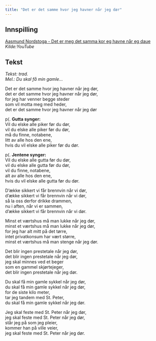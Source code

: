 ```yaml
---
title: "Det er det samme hvor jeg havner når jeg dør"
---
```


Innspilling
-----------

[Aasmund Nordstoga - Det er meg det samma kor eg havne når eg daue][]
*Kilde:YouTube*

Tekst
-----

*Tekst: trad.*  
*Mel.: Du skal få min gamle…*

Det er det samme hvor jeg havner når jeg dør,  
det er det samme hvor jeg havner når jeg dør,  
for jeg har venner begge steder  
som vil motta meg med heder,  
det er det samme hvor jeg havner når jeg dør

p(. **Gutta synger:**  
Vil du elske alle piker før du dør,  
vil du elske alle piker før du dør,  
må du finne, notabene,  
litt av alle hos den ene,  
hvis du vil elske alle piker før du dør.

p(. **Jentene synger:**  
Vil du elske alle gutta før du dør,  
vil du elske alle gutta før du dør,  
vil du finne, notabene,  
alt av alle hos den ene,  
hvis du vil elske alle gutta før du dør.

D’ække sikkert vi får brennvin når vi dør,  
d’ække sikkert vi får brennvin når vi dør,  
så la oss derfor drikke drammen,  
nu i aften, når vi er sammen,  
d’ække sikkert vi får brennvin når vi dør.

Minst et værtshus må man lukke når jeg dør,  
minst et værtshus må man lukke når jeg dør,  
for jeg har alt mitt på det tørre,  
intet privatkonsum har vært større,  
minst et værtshus må man stenge når jeg dør.

Det blir ingen prestetale når jeg dør,  
det blir ingen prestetale når jeg dør,  
jeg skal minnes ved et beger  
som en gammel skjørtejeger,  
det blir ingen prestetale når jeg dør.

Du skal få min gamle sykkel når jeg dør,  
du skal få min gamle sykkel når jeg dør,  
for de siste kilo meter,  
tar jeg tandem med St. Peter,  
du skal få min gamle sykkel når jeg dør.

Jeg skal feste med St. Peter når jeg dør,  
jeg skal feste med St. Peter når jeg dør,  
står jeg på som jeg pleier,  
kommer han på ville veier,  
jeg skal feste med St. Peter når jeg dør.

  [Aasmund Nordstoga - Det er meg det samma kor eg havne når eg daue]: http://www.youtube.com/watch?v=TmyzHq1AY2U